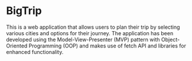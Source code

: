 # BigTrip
This is a web application that allows users to plan their trip by selecting various cities and options for their journey. The application has been developed using the Model-View-Presenter (MVP) pattern with Object-Oriented Programming (OOP) and makes use of fetch API and libraries for enhanced functionality.
